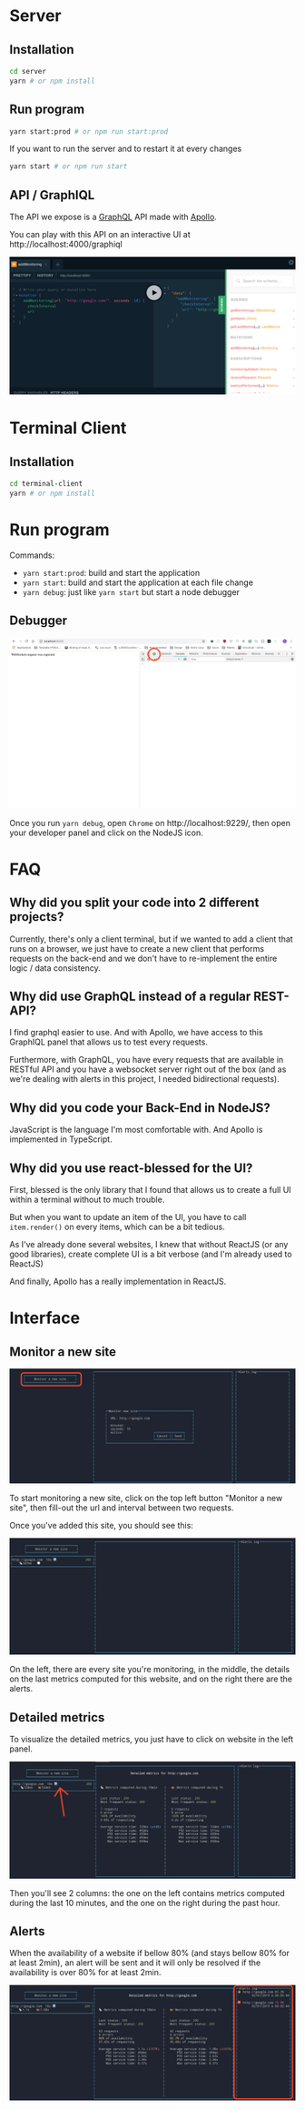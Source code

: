 # Server

## Installation

```bash
cd server
yarn # or npm install
```

## Run program

```bash
yarn start:prod # or npm run start:prod
```

If you want to run the server and to restart it at every changes

```bash
yarn start # or npm run start
```

## API / GraphIQL

The API we expose is a [GraphQL](https://graphql.org/) API made with [Apollo](https://www.apollographql.com/).

You can play with this API on an interactive UI at http://localhost:4000/graphiql

![GraphIQL](./images/graphiql.png)

# Terminal Client

## Installation

```bash
cd terminal-client
yarn # or npm install
```

# Run program

Commands:

- `yarn start:prod`: build and start the application
- `yarn start`: build and start the application at each file change
- `yarn debug`: just like `yarn start` but start a node debugger

## Debugger

![debugger](./images/debugger.png)

Once you run `yarn debug`, open `Chrome` on http://localhost:9229/, then open your developer panel and click on the NodeJS icon.

# FAQ

## Why did you split your code into 2 different projects?

Currently, there's only a client terminal, but if we wanted to add a client that runs on a browser, we just have to create a new client that performs requests on the back-end and we don't have to re-implement the entire logic / data consistency.

## Why did use GraphQL instead of a regular REST-API?

I find graphql easier to use. And with Apollo, we have access to this GraphIQL panel that allows us to test every requests.

Furthermore, with GraphQL, you have every requests that are available in RESTful API and you have a websocket server right out of the box (and as we're dealing with alerts in this project, I needed bidirectional requests).

## Why did you code your Back-End in NodeJS?

JavaScript is the language I'm most comfortable with. And Apollo is implemented in TypeScript.

## Why did you use react-blessed for the UI?

First, blessed is the only library that I found that allows us to create a full UI within a terminal without to much trouble.

But when you want to update an item of the UI, you have to call `item.render()` on every items, which can be a bit tedious.

As I've already done several websites, I knew that without ReactJS (or any good libraries), create complete UI is a bit verbose (and I'm already used to ReactJS)

And finally, Apollo has a really implementation in ReactJS.

# Interface

## Monitor a new site

![popup add monitoring](./images/popup-add-monitoring.png)

To start monitoring a new site, click on the top left button "Monitor a new site", then fill-out the url and interval between two requests.

Once you've added this site, you should see this:

![popup add monitoring](./images/default-layout.png)

On the left, there are every site you're monitoring, in the middle, the details on the last metrics computed for this website, and on the right there are the alerts.

## Detailed metrics

To visualize the detailed metrics, you just have to click on website in the left panel.

![Detailed metrics](./images/detailed-metrics.png)

Then you'll see 2 columns: the one on the left contains metrics computed during the last 10 minutes, and the one on the right during the past hour.

## Alerts

When the availability of a website if bellow 80% (and stays bellow 80% for at least 2min), an alert will be sent and it will only be resolved if the availability is over 80% for at least 2min.

![Alerts](./images/alerts.png)
